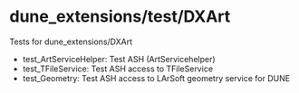 # dune_extensions/test/DXArt
Tests for dune_extensions/DXArt

* test_ArtServiceHelper: Test ASH (ArtServicehelper)
* test_TFileService: Test ASH access to TFileService
* test_Geometry: Test ASH access to LArSoft geometry service for DUNE
